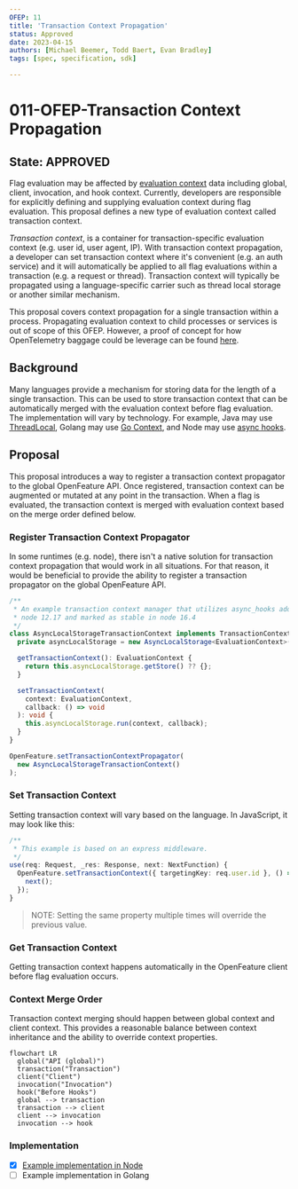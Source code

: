 ```yaml
---
OFEP: 11
title: 'Transaction Context Propagation'
status: Approved
date: 2023-04-15
authors: [Michael Beemer, Todd Baert, Evan Bradley]
tags: [spec, specification, sdk]

---
```

# 011-OFEP-Transaction Context Propagation

## State: APPROVED

Flag evaluation may be affected by [evaluation context](https://openfeature.dev/docs/specification/sections/evaluation-context) data including global, client, invocation, and hook context.
Currently, developers are responsible for explicitly defining and supplying evaluation context during flag evaluation.
This proposal defines a new type of evaluation context called transaction context.

_Transaction context_, is a container for transaction-specific evaluation context (e.g. user id, user agent, IP).
With transaction context propagation, a developer can set transaction context where it's convenient (e.g. an auth service) and it will automatically be applied to all flag evaluations within a transaction (e.g. a request or thread). Transaction context will typically be propagated using a language-specific carrier such as thread local storage or another similar mechanism.

This proposal covers context propagation for a single transaction within a process.
Propagating evaluation context to child processes or services is out of scope of this OFEP.
However, a proof of concept for how OpenTelemetry baggage could be leverage can be found [here][otel-baggage-poc].

## Background

Many languages provide a mechanism for storing data for the length of a single transaction. This can be used to store transaction context that can be automatically merged with the evaluation context before flag evaluation. The implementation will vary by technology. For example, Java may use [ThreadLocal][thread-local], Golang may use [Go Context][go-context], and Node may use [async hooks][async-hooks].

## Proposal

This proposal introduces a way to register a transaction context propagator to the global OpenFeature API. Once registered, transaction context can be augmented or mutated at any point in the transaction. When a flag is evaluated, the transaction context is merged with evaluation context based on the merge order defined below.

### Register Transaction Context Propagator

In some runtimes (e.g. node), there isn't a native solution for transaction context propagation that would work in all situations. For that reason, it would be beneficial to provide the ability to register a transaction propagator on the global OpenFeature API.

```typescript
/**
 * An example transaction context manager that utilizes async_hooks added in
 * node 12.17 and marked as stable in node 16.4
 */
class AsyncLocalStorageTransactionContext implements TransactionContextManager {
  private asyncLocalStorage = new AsyncLocalStorage<EvaluationContext>();

  getTransactionContext(): EvaluationContext {
    return this.asyncLocalStorage.getStore() ?? {};
  }

  setTransactionContext(
    context: EvaluationContext,
    callback: () => void
  ): void {
    this.asyncLocalStorage.run(context, callback);
  }
}

OpenFeature.setTransactionContextPropagator(
  new AsyncLocalStorageTransactionContext()
);
```

### Set Transaction Context

Setting transaction context will vary based on the language. In JavaScript, it may look like this:

```typescript
/**
 * This example is based on an express middleware.
 */
use(req: Request, _res: Response, next: NextFunction) {
  OpenFeature.setTransactionContext({ targetingKey: req.user.id }, () => {
    next();
  });
}
```

> NOTE: Setting the same property multiple times will override the previous value.

### Get Transaction Context

Getting transaction context happens automatically in the OpenFeature client before flag evaluation occurs.

### Context Merge Order

Transaction context merging should happen between global context and client context. This provides a reasonable balance between context inheritance and the ability to override context properties.

```mermaid
flowchart LR
  global("API (global)")
  transaction("Transaction")
  client("Client")
  invocation("Invocation")
  hook("Before Hooks")
  global --> transaction
  transaction --> client
  client --> invocation
  invocation --> hook
```

### Implementation

- [X] [Example implementation in Node](https://github.com/open-feature/js-sdk/pull/212)
- [ ] Example implementation in Golang

[thread-local]: https://docs.oracle.com/javase/8/docs/api/java/lang/ThreadLocal.html
[go-context]: https://pkg.go.dev/context
[async-hooks]: https://nodejs.org/api/async_hooks.html
[otel-baggage-poc]: https://github.com/open-feature/playground/pull/142
